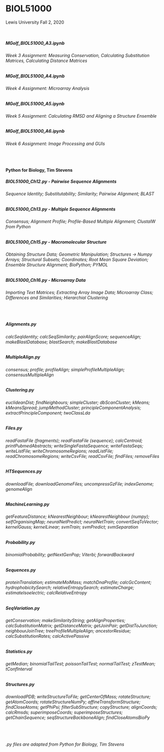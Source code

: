 # BIOL51000
Lewis University Fall 2, 2020

<br />

##### MGolf_BIOL51000_A3.ipynb 
###### Week 3 Assignment: Measuring Conservation, Calculating Substitution Matrices, Calculating Distance Matrices
##### MGolf_BIOL51000_A4.ipynb 
###### Week 4 Assignment: Microarray Analysis
##### MGolf_BIOL51000_A5.ipynb 
###### Week 5 Assignment: Calculating RMSD and Aligning a Structure Ensemble
##### MGolf_BIOL51000_A6.ipynb 
###### Week 6 Assignment: Image Processing and GUIs

<br />

#### Python for Biology, Tim Stevens
##### BIOL51000_Ch12.py - Pairwise Sequence Alignments
###### Sequence Identity; Substitutability; Similarity; Pairwise Alignment; BLAST
##### BIOL51000_Ch13.py - Multiple Sequence Alignments
###### Consensus; Alignment Profile; Profile-Based Multiple Alignment; ClustalW from Python
##### BIOL51000_Ch15.py - Macromolecular Structure
###### Obtaining Structure Data; Geometric Manipulation; Structures -> Numpy Arrays; Structural Subsets; Coordinates; Root Mean Square Deviation; Ensemble Structure Alignment; BioPython; PYMOL
##### BIOL51000_Ch16.py - Microarray Data
###### Importing Text Matrices; Extracting Array Image Data; Microarray Class; Differences and Similarities; Hierarchial Clustering

<br />

##### Alignments.py
###### calcSeqIdentity; calcSeqSimilarity; pairAlignScore; sequenceAlign; makeBlastDatabase; blastSearch; makeBlastDatabase
##### MultipleAlign.py
###### consensus; profile; profileAlign; simpleProfileMultipleAlign; consensusMultipleAlign
##### Clustering.py
###### euclideanDist; findNeighbours; simpleCluster; dbScanCluster; kMeans; kMeansSpread; jumpMethodCluster; principleComponentAnalysis; extractPrincipleComponent; twoClassLda
##### Files.py
###### readFastaFile (fragments); readFastaFile (sequence); calcCentroid; printPubmedAbstracts; writeSingleFastaSequence; writeFastaSeqs; writeListFile; writeChromosomeRegions; readListFile; readChromosomeRegions; writeCsvFile; readCsvFile; findFiles; removeFiles
##### HTSequences.py
###### downloadFile; downloadGenomeFiles; uncompressGzFile; indexGenome; genomeAlign
##### MachineLearning.py
###### getFeatureDistance; kNearestNeighbour; kNearestNeighbour (numpy); selfOrganisingMap; neuralNetPredict; neuralNetTrain; convertSeqToVector; kernelGauss; kernelLinear; svmTrain; svmPredict; svmSeparation
##### Probability.py
###### binomialProbability; getNextGenPop; Viterbi; forwardBackward
##### Sequences.py
###### proteinTranslation; estimateMolMass; matchDnaProfile; calcGcContent; hydrophobicitySearch; relativeEntropySearch; estimateCharge; estimateIsoelectric; calcRelativeEntropy
##### SeqVariation.py
###### getConservation; makeSimilarityString; getAlignProperties; calcSubstitutionMatrix; getDistanceMatrix; getJoinPair; getDistToJunction; neighbourJoinTree; treeProfileMultipleAlign; ancestorResidue; calcSubstitutionRates; calcActivePassive
##### Statistics.py
###### getMedian; binomialTailTest; poissonTailTest; normalTailTest; zTestMean; tConfInterval
##### Structures.py
###### downloadPDB; writeStructureToFile; getCenterOfMass; rotateStructure; getAtomCoords; rotateStructureNumPy; affineTransformStructure; findCloseAtoms; getPhiPsi; filterSubStructure; copyStructure; alignCoords; calcRmsds; superimposeCoords; superimposeStructures; getChainSequence; seqStructureBackboneAlign; findCloseAtomsBioPy

<br />

###### .py files are adapted from Python for Biology, Tim Stevens
